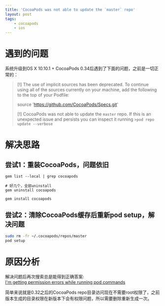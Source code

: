 ```yaml
---
title: 'CocoaPods was not able to update the `master` repo'
layout: post
tags:
    - cocoapods
    - ios
---
```


# 遇到的问题
系统升级到OS X 10.10.1 + CocoaPods 0.34后遇到了下面的问题，之前是一切正常的：  

>[!] The use of implicit sources has been deprecated. To continue using all of the sources currently on your machine, add the following to the top of your Podfile:
>
>    source 'https://github.com/CocoaPods/Specs.git'
>
>
>[!] CocoaPods was not able to update the `master` repo. If this is an unexpected issue and persists you can inspect it running `>pod repo update --verbose`

# 解决思路

## 尝试1：重装CocoaPods，问题依旧
```
gem list --local | grep cocoapods

# 好几个，全部uninstall
gem uninstall cocoapods

gem install cocoapods
```

## 尝试2：清除CocoaPods缓存后重新pod setup，解决问题
```bash
sudo rm -fr ~/.cocoapods/repos/master
pod setup
```

# 原因分析
解决问题后再次搜索总是能得到正确答案:  
[I'm getting permission errors while running pod commands](http://guides.cocoapods.org/using/troubleshooting.html#im-getting-permission-errors-while-running-pod-commands)

简单来说就是0.32之后的CocoaPods repo目录访问现在不需要root权限了，之前版本生成的目录权限在新版本下会有权限问题，所以需要删除重新生成一次。

